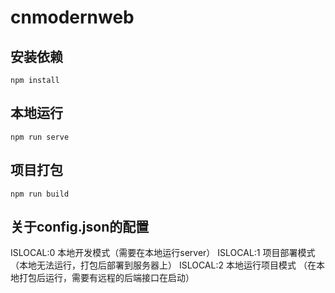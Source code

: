 # cnmodernweb

## 安装依赖
```
npm install
```
## 本地运行
```
npm run serve
```
## 项目打包
```
npm run build
```

## 关于config.json的配置
ISLOCAL:0 本地开发模式（需要在本地运行server）
ISLOCAL:1 项目部署模式（本地无法运行，打包后部署到服务器上）
ISLOCAL:2 本地运行项目模式 （在本地打包后运行，需要有远程的后端接口在启动）